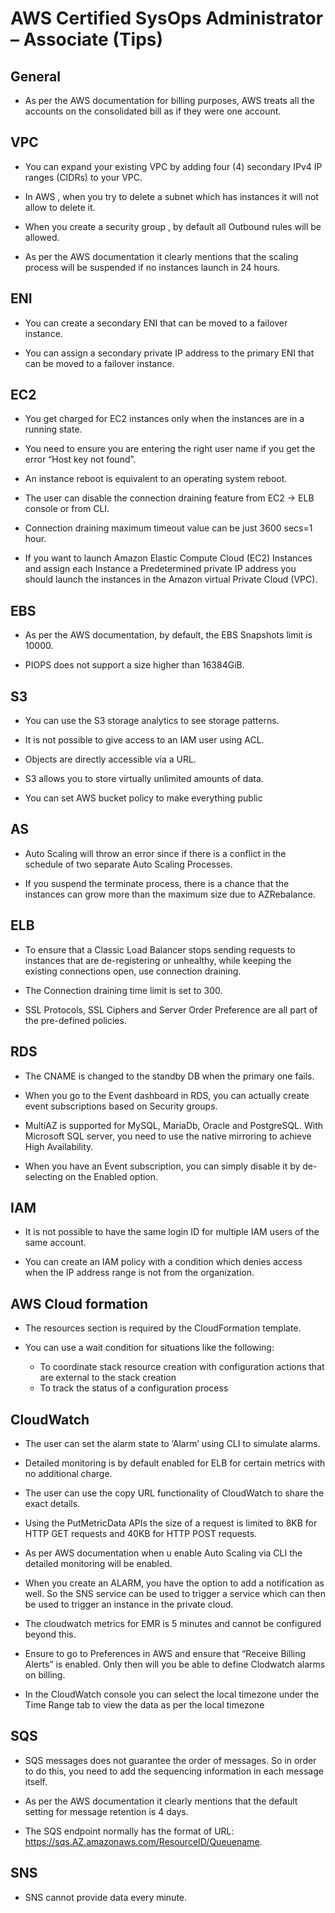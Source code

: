 # AWS Certified SysOps Administrator – Associate (Tips)

## General

- As per the AWS documentation for billing purposes, AWS treats all the accounts on the consolidated bill as if they were one account.

## VPC

- You can expand your existing VPC by adding four (4) secondary IPv4 IP ranges (CIDRs) to your VPC.

- In AWS , when you try to delete a subnet which has instances it will not allow to delete it. 

- When you create a security group , by default all Outbound rules will be allowed.

- As per the AWS documentation it clearly mentions that the scaling process will be suspended if no instances launch in 24 hours.

## ENI

- You can create a secondary ENI that can be moved to a failover instance.

- You can assign a secondary private IP address to the primary ENI that can be moved to a failover instance.

## EC2

- You get charged for EC2 instances only when the instances are in a running state.

- You need to ensure you are entering the right user name if you get the error “Host key not found”.

- An instance reboot is equivalent to an operating system reboot.

- The user can disable the connection draining feature from EC2 -> ELB console or from CLI.

- Connection draining maximum timeout value can be just 3600 secs=1 hour.

- If you want to launch Amazon Elastic Compute Cloud (EC2) Instances and assign each Instance a Predetermined private IP address you should launch the instances in the Amazon virtual Private Cloud (VPC).

## EBS

- As per the AWS documentation, by default, the EBS Snapshots limit is 10000.

- PIOPS does not support a size higher than 16384GiB.

## S3

- You can use the S3 storage analytics to see storage patterns.

- It is not possible to give access to an IAM user using ACL.

- Objects are directly accessible via a URL.

- S3 allows you to store virtually unlimited amounts of data.

- You can set AWS bucket policy to make everything public

## AS

- Auto Scaling will throw an error since if there is a conflict in the schedule of two separate Auto Scaling Processes.

- If you suspend the terminate process, there is a chance that the instances can grow more than the maximum size due to AZRebalance.

## ELB

- To ensure that a Classic Load Balancer stops sending requests to instances that are de-registering or unhealthy, while keeping the existing connections open, use connection draining.

- The Connection draining time limit is set to 300.

-  SSL Protocols, SSL Ciphers and Server Order Preference are all part of the pre-defined policies.

## RDS

- The CNAME is changed to the standby DB when the primary one fails.

- When you go to the Event dashboard in RDS, you can actually create event subscriptions based on Security groups.

- MultiAZ is supported for MySQL, MariaDb, Oracle and PostgreSQL. With Microsoft SQL server, you need to use the native mirroring to achieve High Availability.

- When you have an Event subscription, you can simply disable it by de-selecting on the Enabled option.

## IAM

- It is not possible to have the same login ID for multiple IAM users of the same account.

- You can create an IAM policy with a condition which denies access when the IP address range is not from the organization.

## AWS Cloud formation

- The resources section is required by the CloudFormation template.

- You can use a wait condition for situations like the following:

  * To coordinate stack resource creation with configuration actions that are external to the stack creation
  * To track the status of a configuration process

 ## CloudWatch
 
 - The user can set the alarm state to ‘Alarm’ using CLI to simulate alarms.
 
 - Detailed monitoring is by default enabled for ELB for certain metrics with no additional charge.
 
 - The user can use the copy URL functionality of CloudWatch to share the exact details.
 
 - Using the PutMetricData APIs the size of a request is limited to 8KB for HTTP GET requests and 40KB for HTTP POST requests.
 
 - As per AWS documentation when u enable Auto Scaling via CLI the detailed monitoring will be enabled.
 
 - When you create an ALARM, you have the option to add a notification as well. So the SNS service can be used to trigger a service which can then be used to trigger an instance in the private cloud.
 
 - The cloudwatch metrics for EMR is 5 minutes and cannot be configured beyond this.
 
 -  Ensure to go to Preferences in AWS and ensure that “Receive Billing Alerts” is enabled. Only then will you be able to define Clodwatch alarms on billing.
 
 - In the CloudWatch console you can select the local timezone under the Time Range tab to view the data as per the local timezone
 
 ## SQS
 
 - SQS messages does not guarantee the order of messages. So in order to do this, you need to add the sequencing information in each message itself.

- As per the AWS documentation it clearly mentions that the default setting for message retention is 4 days.

- The SQS endpoint normally has the format of URL: https://sqs.AZ.amazonaws.com/ResourceID/Queuename.

## SNS

- SNS cannot provide data every minute.
